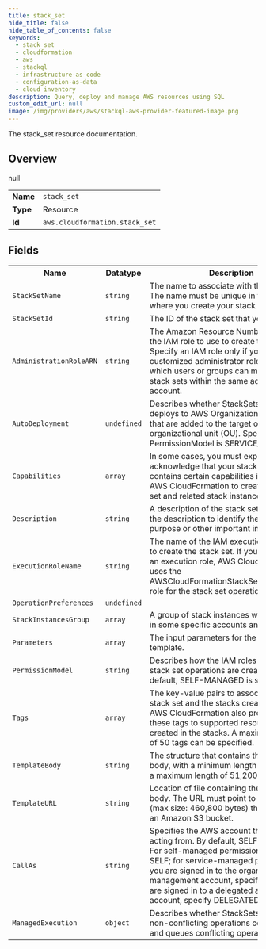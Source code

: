 ```yaml
---
title: stack_set
hide_title: false
hide_table_of_contents: false
keywords:
  - stack_set
  - cloudformation
  - aws
  - stackql
  - infrastructure-as-code
  - configuration-as-data
  - cloud inventory
description: Query, deploy and manage AWS resources using SQL
custom_edit_url: null
image: /img/providers/aws/stackql-aws-provider-featured-image.png
---
```

The stack_set resource documentation.

## Overview
<table><tbody>
<tr><td><b>Name</b></td><td><code>stack_set</code></td></tr>
<tr><td><b>Type</b></td><td>Resource</td></tr>
null
<tr><td><b>Id</b></td><td><code>aws.cloudformation.stack_set</code></td></tr>
</tbody></table>

## Fields
<table><tbody>
<tr><th>Name</th><th>Datatype</th><th>Description</th></tr>
<tr><td><code>StackSetName</code></td><td><code>string</code></td><td>The name to associate with the stack set. The name must be unique in the Region where you create your stack set.</td></tr><tr><td><code>StackSetId</code></td><td><code>string</code></td><td>The ID of the stack set that you're creating.</td></tr><tr><td><code>AdministrationRoleARN</code></td><td><code>string</code></td><td>The Amazon Resource Number (ARN) of the IAM role to use to create this stack set. Specify an IAM role only if you are using customized administrator roles to control which users or groups can manage specific stack sets within the same administrator account.</td></tr><tr><td><code>AutoDeployment</code></td><td><code>undefined</code></td><td>Describes whether StackSets automatically deploys to AWS Organizations accounts that are added to the target organization or organizational unit (OU). Specify only if PermissionModel is SERVICE_MANAGED.</td></tr><tr><td><code>Capabilities</code></td><td><code>array</code></td><td>In some cases, you must explicitly acknowledge that your stack set template contains certain capabilities in order for AWS CloudFormation to create the stack set and related stack instances.</td></tr><tr><td><code>Description</code></td><td><code>string</code></td><td>A description of the stack set. You can use the description to identify the stack set's purpose or other important information.</td></tr><tr><td><code>ExecutionRoleName</code></td><td><code>string</code></td><td>The name of the IAM execution role to use to create the stack set. If you do not specify an execution role, AWS CloudFormation uses the AWSCloudFormationStackSetExecutionRole role for the stack set operation.</td></tr><tr><td><code>OperationPreferences</code></td><td><code>undefined</code></td><td></td></tr><tr><td><code>StackInstancesGroup</code></td><td><code>array</code></td><td>A group of stack instances with parameters in some specific accounts and regions.</td></tr><tr><td><code>Parameters</code></td><td><code>array</code></td><td>The input parameters for the stack set template.</td></tr><tr><td><code>PermissionModel</code></td><td><code>string</code></td><td>Describes how the IAM roles required for stack set operations are created. By default, SELF-MANAGED is specified.</td></tr><tr><td><code>Tags</code></td><td><code>array</code></td><td>The key-value pairs to associate with this stack set and the stacks created from it. AWS CloudFormation also propagates these tags to supported resources that are created in the stacks. A maximum number of 50 tags can be specified.</td></tr><tr><td><code>TemplateBody</code></td><td><code>string</code></td><td>The structure that contains the template body, with a minimum length of 1 byte and a maximum length of 51,200 bytes.</td></tr><tr><td><code>TemplateURL</code></td><td><code>string</code></td><td>Location of file containing the template body. The URL must point to a template (max size: 460,800 bytes) that is located in an Amazon S3 bucket.</td></tr><tr><td><code>CallAs</code></td><td><code>string</code></td><td>Specifies the AWS account that you are acting from. By default, SELF is specified. For self-managed permissions, specify SELF; for service-managed permissions, if you are signed in to the organization's management account, specify SELF. If you are signed in to a delegated administrator account, specify DELEGATED_ADMIN.</td></tr><tr><td><code>ManagedExecution</code></td><td><code>object</code></td><td>Describes whether StackSets performs non-conflicting operations concurrently and queues conflicting operations.</td></tr>
</tbody></table>